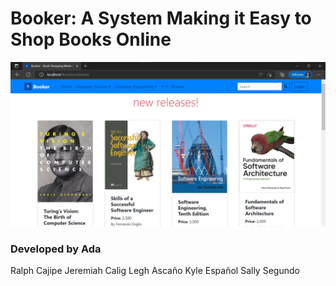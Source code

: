 # Booker: A System Making it Easy to Shop Books Online
![](screenshots/homepage_landing.png)

### Developed by Ada
Ralph Cajipe
Jeremiah Calig
Legh Ascaño
Kyle Español
Sally Segundo
